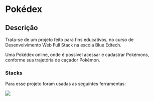 # Pokédex
## Descrição
Trata-se de um projeto feito para fins educativos, no curso de Desenvolvimento Web Full Stack na escola Blue Edtech.

Uma Pokédex online, onde é possível acessar e cadastrar Pokémons, conforme sua trajetória de caçador Pokémon.

### Stacks
Para esse projeto foram usadas as seguintes ferramentas:

![](https://upload.wikimedia.org/wikipedia/commons/thumb/9/99/Unofficial_JavaScript_logo_2.svg/80px-Unofficial_JavaScript_logo_2.svg.png)